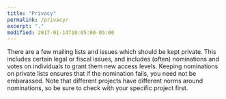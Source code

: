 ```yaml
---
title: "Privacy"
permalink: /privacy/
excerpt: "."
modified: 2017-01-14T10:05:00-05:00
---
```


There are a few mailing lists and issues which should be kept private. This includes certain legal or fiscal issues, and includes (often) nominations and votes on individuals to grant them new access levels. Keeping nominations on private lists ensures that if the nomination fails, you need not be embarassed. Note that different projects have different norms around nominations, so be sure to check with your specific project first.
